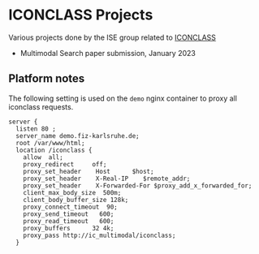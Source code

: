 # ICONCLASS Projects

Various projects done by the ISE group related to [ICONCLASS](https://icocnlass.org)

- Multimodal Search paper submission, January 2023

## Platform notes

The following setting is used on the `demo` nginx container to proxy all iconclass requests.

```
server {
  listen 80 ;
  server_name demo.fiz-karlsruhe.de;
  root /var/www/html;
  location /iconclass {
    allow  all;
    proxy_redirect     off;
    proxy_set_header    Host      $host;
    proxy_set_header    X-Real-IP    $remote_addr;
    proxy_set_header    X-Forwarded-For $proxy_add_x_forwarded_for;
    client_max_body_size  500m;
    client_body_buffer_size 128k;
    proxy_connect_timeout  90;
    proxy_send_timeout   600;
    proxy_read_timeout   600;
    proxy_buffers      32 4k;
    proxy_pass http://ic_multimodal/iconclass;
  }
```
